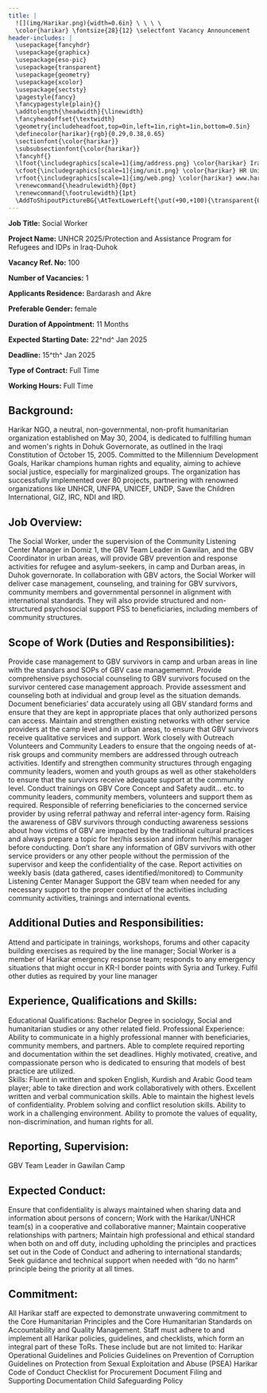 ```yaml
---
title: |
  ![](img/Harikar.png){width=0.6in} \ \ \ \
  \color{harikar} \fontsize{28}{12} \selectfont Vacancy Announcement
header-includes: |
  \usepackage{fancyhdr}
  \usepackage{graphicx}
  \usepackage{eso-pic}
  \usepackage{transparent}
  \usepackage{geometry}
  \usepackage{xcolor}
  \usepackage{sectsty}
  \pagestyle{fancy}
  \fancypagestyle{plain}{}
  \addtolength{\headwidth}{\linewidth}
  \fancyheadoffset{\textwidth}
  \geometry{includeheadfoot,top=0in,left=1in,right=1in,bottom=0.5in}
  \definecolor{harikar}{rgb}{0.29,0.38,0.65}
  \sectionfont{\color{harikar}}
  \subsubsectionfont{\color{harikar}}
  \fancyhf{}
  \lfoot{\includegraphics[scale=1]{img/address.png} \color{harikar} Iraq-Kurdistan – Duhok \\ \ \ \ \ Medya – Str. / Australia   }
  \cfoot{\includegraphics[scale=1]{img/unit.png} \color{harikar} HR Unit \ \ \ \ \ \ \ \ \ \ \ \ \ \includegraphics[scale=1]{img/phone.png} 0751 414 8317}
  \rfoot{\includegraphics[scale=1]{img/web.png} \color{harikar} www.harikar.org}
  \renewcommand{\headrulewidth}{0pt}
  \renewcommand{\footrulewidth}{1pt}
  \AddToShipoutPictureBG{\AtTextLowerLeft{\put(+90,+100){\transparent{0.1}\includegraphics[width=4in]{img/Harikar.png}}}}
---
```


**Job Title:**  Social Worker

**Project Name:**  UNHCR 2025/Protection and Assistance Program for Refugees and IDPs in Iraq-Duhok

**Vacancy Ref. No:** 100

**Number of Vacancies:** 1

**Applicants Residence:** Bardarash and Akre

**Preferable Gender:** female

**Duration of Appointment:** 11 Months

**Expected Starting Date:** 22^nd^ Jan 2025

**Deadline:** 15^th^ Jan 2025

**Type of Contract:** Full Time

**Working Hours:** Full Time

## Background:

Harikar NGO, a neutral, non-governmental, non-profit humanitarian organization established on May 30, 2004,
is dedicated to fulfilling human and women's rights in Dohuk Governorate, as outlined in the Iraqi Constitution
of October 15, 2005. Committed to the Millennium Development Goals, Harikar champions human rights and
equality, aiming to achieve social justice, especially for marginalized groups. The organization has successfully
implemented over 80 projects, partnering with renowned organizations like UNHCR, UNFPA, UNICEF, UNDP,
Save the Children International, GIZ, IRC, NDI and IRD.


## Job Overview: 

The Social Worker, under the supervision of the Community Listening Center Manager in Domiz 1,
the GBV Team Leader in Gawilan, and the GBV Coordinator in urban areas, will provide GBV
prevention and response activities for refugee and asylum-seekers, in camp and Durban areas, in
Duhok governorate.
In collaboration with GBV actors, the Social Worker will deliver case management, counseling, and
training for GBV survivors, community members and governmental personnel in alignment with
international standards. They will also provide structured and non-structured psychosocial support
PSS to beneficiaries, including members of community structures.

## Scope of Work (Duties and Responsibilities):

Provide case management to GBV survivors in camp and urban areas in line with the
standars and SOPs of GBV case managememnt.
Provide comprehensive psychosocial counseling to GBV survivors focused on the
survivor centered case management approach.
Provide assessment and counseling both at individual and group level as the situation
demands.
Document beneficiaries’ data accurately using all GBV standard forms and ensure that
they are kept in appropriate places that only authorized persons can access.
Maintain and strengthen existing networks with other service providers at the camp level
and in urban areas, to ensure that GBV survivors receive qualitative services and
support.
Work closely with Outreach Volunteers and Community Leaders to ensure that the
ongoing needs of at-risk groups and community members are addressed through
outreach activities.
Identify and strengthen community structures through engaging community leaders,
women and youth groups as well as other stakeholders to ensure that the survivors
receive adequate support at the community level.
Conduct trainings on GBV Core Concept and Safety audit... etc. to community leaders,
community members, volunteers and support them as required.
Responsible of referring beneficiaries to the concerned service provider by using referral
pathway and referral inter-agency form.
Raising the awareness of GBV survivors through conducting awareness sessions about
how victims of GBV are impacted by the traditional cultural practices and always prepare
a topic for her/his session and inform her/his manager before conducting.
Don’t share any information of GBV survivors with other service providers or any other
people without the permission of the supervisor and keep the confidentiality of the case.
Report activities on weekly basis (data gathered, cases identified/monitored) to
Community Listening Center Manager
Support the GBV team when needed for any necessary support to the proper conduct of
the activities including community activities, trainings and international events.

## Additional Duties and Responsibilities:

Attend and participate in trainings, workshops, forums and other capacity building
exercises as required by the line manager;
Social Worker is a member of Harikar emergency response team; responds to any
emergency situations that might occur in KR-I border points with Syria and Turkey.
Fulfil other duties as required by your line manager

## Experience, Qualifications and Skills:

Educational Qualifications:
Bachelor Degree in sociology, Social and humanitarian studies or any other related field.
Professional Experience:
Ability to communicate in a highly professional manner with beneficiaries, community
members, and partners.
Able to complete required reporting and documentation within the set deadlines.
Highly motivated, creative, and compassionate person who is dedicated to ensuring that
models of best practice are utilized.    
Skills:
Fluent in written and spoken English, Kurdish and Arabic
Good team player; able to take direction and work collaboratively with others.
Excellent written and verbal communication skills.
Able to maintain the highest levels of confidentiality.
Problem solving and conflict resolution skills.
Ability to work in a challenging environment.
Ability to promote the values of equality, non-discrimination, and human rights for all.

## Reporting, Supervision:
GBV Team Leader in Gawilan Camp

## Expected Conduct: 

Ensure that confidentiality is always maintained when sharing data and information
about persons of concern;
Work with the Harikar/UNHCR team(s) in a cooperative and collaborative manner;
Maintain cooperative relationships with partners;
Maintain high professional and ethical standard when both on and off duty, including
upholding the principles and practices set out in the Code of Conduct and adhering to
international standards;
Seek guidance and technical support when needed with “do no harm” principle being
the priority at all times.

## Commitment: 

All Harikar staff are expected to demonstrate unwavering commitment to the Core Humanitarian
Principles and the Core Humanitarian Standards on Accountability and Quality Management.
Staff must adhere to and implement all Harikar policies, guidelines, and checklists, which form an
integral part of these ToRs. These include but are not limited to:
Harikar Operational Guidelines and Policies
Guidelines on Prevention of Corruption
Guidelines on Protection from Sexual Exploitation and Abuse (PSEA)
Harikar Code of Conduct
Checklist for Procurement Document Filing and Supporting Documentation
Child Safeguarding Policy